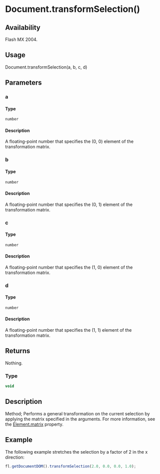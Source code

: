 # Document.transformSelection()

## Availability

Flash MX 2004.

## Usage

Document.transformSelection(a, b, c, d)

## Parameters

### **a**

#### Type

```typescript
number
```

#### Description

A floating-point number that specifies the (0, 0) element of the transformation matrix.

### **b**

#### Type

```typescript
number
```

#### Description

A floating-point number that specifies the (0, 1) element of the transformation matrix.

### **c**

#### Type

```typescript
number
```

#### Description

A floating-point number that specifies the (1, 0) element of the transformation matrix.

### **d**

#### Type

```typescript
number
```

#### Description

A floating-point number that specifies the (1, 1) element of the transformation matrix.

## Returns

Nothing.

### Type

```typescript
void
```

## Description

Method; Performs a general transformation on the current selection by applying the matrix specified in the arguments. For more information, see the [Element.matrix](../Element_object/Element10.md) property.

## Example

The following example stretches the selection by a factor of 2 in the x direction:

```javascript
fl.getDocumentDOM().transformSelection(2.0, 0.0, 0.0, 1.0);
```
